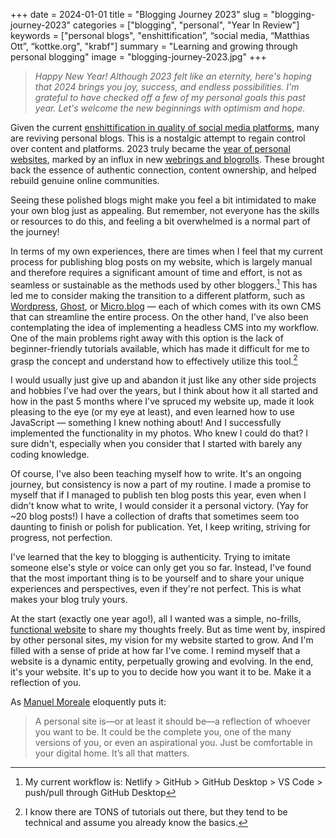 +++
date = 2024-01-01
title = "Blogging Journey 2023"
slug = "blogging-journey-2023"
categories = ["blogging", "personal", "Year In Review"]
keywords = ["personal blogs", "enshittification”, “social media, “Matthias Ott”, “kottke.org", "krabf"]
summary = "Learning and growing through personal blogging"
image = "blogging-journey-2023.jpg"
+++

> *Happy New Year! Although 2023 felt like an eternity, here's hoping that 2024 brings you joy, success, and endless possibilities. I'm grateful to have checked off a few of my personal goals this past year. Let's welcome the new beginnings with optimism and hope.*

Given the current [enshittification in quality of social media platforms](https://kottke.org/23/01/the-enshittification-lifecycle-of-online-platforms), many are reviving personal blogs. This is a nostalgic attempt to regain control over content and platforms. 2023 truly became the [year of personal websites](https://matthiasott.com/notes/the-year-of-the-personal-website), marked by an influx in new [webrings and blogrolls](https://krabf.com/webrings-and-blogrolls/). These brought back the essence of authentic connection, content ownership, and helped rebuild genuine online communities.

Seeing these polished blogs might make you feel a bit intimidated to make your own blog just as appealing. But remember, not everyone has the skills or resources to do this, and feeling a bit overwhelmed is a normal part of the journey!

In terms of my own experiences, there are times when I feel that my current process for publishing blog posts on my website, which is largely manual and therefore requires a significant amount of time and effort, is not as seamless or sustainable as the methods used by other bloggers.[^1] This has led me to consider making the transition to a different platform, such as [Wordpress](https://wordpress.com/go/website-building/wordpress-com-vs-wordpress-org/), [Ghost](https://ghost.org/), or [Micro.blog](http://micro.blog/) — each of which comes with its own CMS that can streamline the entire process. On the other hand, I've also been contemplating the idea of implementing a headless CMS into my workflow. One of the main problems right away with this option is the lack of beginner-friendly tutorials available, which has made it difficult for me to grasp the concept and understand how to effectively utilize this tool.[^2]

I would usually just give up and abandon it just like any other side projects and hobbies I’ve had over the years, but I think about how it all started and how in the past 5 months where I've spruced my website up, made it look pleasing to the eye (or my eye at least), and even learned how to use JavaScript — something I knew nothing about! And I successfully implemented the functionality in my photos. Who knew I could do that? I sure didn't, especially when you consider that I started with barely any coding knowledge.

Of course, I've also been teaching myself how to write. It's an ongoing journey, but consistency is now a part of my routine. I made a promise to myself that if I managed to publish ten blog posts this year, even when I didn't know what to write, I would consider it a personal victory. (Yay for ~20 blog posts!) I have a collection of drafts that sometimes seem too daunting to finish or polish for publication. Yet, I keep writing, striving for progress, not perfection.

I've learned that the key to blogging is authenticity. Trying to imitate someone else's style or voice can only get you so far. Instead, I've found that the most important thing is to be yourself and to share your unique experiences and perspectives, even if they're not perfect. This is what makes your blog truly yours.

At the start (exactly one year ago!), all I wanted was a simple, no-frills, [functional website](https://krabf.com/a-functional-blog/) to share my thoughts freely. But as time went by, inspired by other personal sites, my vision for my website started to grow. And I'm filled with a sense of pride at how far I've come. I remind myself that a website is a dynamic entity, perpetually growing and evolving. In the end, it's your website. It's up to you to decide how you want it to be. Make it a reflection of you.

As [Manuel Moreale](https://manuelmoreale.com/the-personality-of-a-personal-website) eloquently puts it:
> A personal site is—or at least it should be—a reflection of whoever you want to be. It could be the complete you, one of the many versions of you, or even an aspirational you. Just be comfortable in your digital home. It’s all that matters.

[^1]: My current workflow is: Netlify > GitHub > GitHub Desktop > VS Code > push/pull through GitHub Desktop
[^2]: I know there are TONS of tutorials out there, but they tend to be technical and assume you already know the basics.
